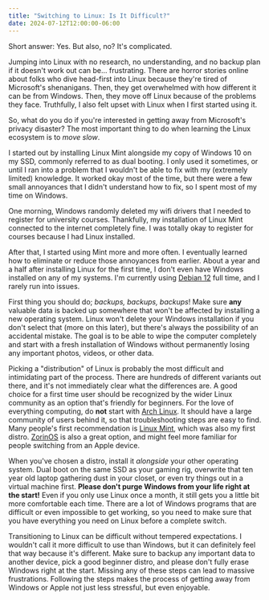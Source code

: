 ```yaml
---
title: "Switching to Linux: Is It Difficult?"
date: 2024-07-12T12:00:00-06:00
---
```

Short answer: Yes. But also, no? It's complicated.

Jumping into Linux with no research, no understanding, and no backup plan if it doesn't work out can be... frustrating. There are horror stories online about folks who dive head-first into Linux because they're tired of Microsoft's shenanigans. Then, they get overwhelmed with how different it can be from Windows. Then, they move off Linux because of the problems they face. Truthfully, I also felt upset with Linux when I first started using it.

So, what do you do if you're interested in getting away from Microsoft's privacy disaster? The most important thing to do when learning the Linux ecosystem is to *move slow*.

I started out by installing Linux Mint alongside my copy of Windows 10 on my SSD, commonly referred to as dual booting. I only used it sometimes, or until I ran into a problem that I wouldn't be able to fix with my (extremely limited) knowledge. It worked okay most of the time, but there were a few small annoyances that I didn't understand how to fix, so I spent most of my time on Windows.

One morning, Windows randomly deleted my wifi drivers that I needed to register for university courses. Thankfully, my installation of Linux Mint connected to the internet completely fine. I was totally okay to register for courses because I had Linux installed. 

After that, I started using Mint more and more often. I eventually learned how to eliminate or reduce those annoyances from earlier. About a year and a half after installing Linux for the first time, I don't even have Windows installed on any of my systems. I'm currently using [Debian 12](https://www.debian.org/) full time, and I rarely run into issues.

First thing you should do; *backups, backups, backups*! Make sure **any** valuable data is backed up somewhere that won't be affected by installing a new operating system. Linux won't delete your Windows installation if you don't select that (more on this later), but there's always the possibility of an accidental mistake. The goal is to be able to wipe the computer completely and start with a fresh installation of Windows without permanently losing any important photos, videos, or other data.

Picking a "distribution" of Linux is probably the most difficult and intimidating part of the process. There are hundreds of different variants out there, and it's not immediately clear what the differences are. A good choice for a first time user should be recognized by the wider Linux community as an option that's friendly for beginners. For the love of everything computing, do **not** start with [Arch Linux](https://archlinux.org/). It should have a large community of users behind it, so that troubleshooting steps are easy to find. Many people's first recommendation is [Linux Mint](https://www.linuxmint.com/), which was also my first distro. [ZorinOS](https://zorin.com/os/) is also a great option, and might feel more familiar for people switching from an Apple device.

When you've chosen a distro, install it *alongside* your other operating system. Dual boot on the same SSD as your gaming rig, overwrite that ten year old laptop gathering dust in your closet, or even try things out in a virtual machine first. **Please don't purge Windows from your life right at the start!** Even if you only use Linux once a month, it still gets you a little bit more comfortable each time. There are a lot of Windows programs that are difficult or even impossible to get working, so you need to make sure that you have everything you need on Linux before a complete switch.

Transitioning to Linux can be difficult without tempered expectations. I wouldn't call it more difficult to use than Windows, but it can definitely feel that way because it's different. Make sure to backup any important data to another device, pick a good beginner distro, and please don't fully erase Windows right at the start. Missing any of these steps can lead to massive frustrations. Following the steps makes the process of getting away from Windows or Apple not just less stressful, but even enjoyable.